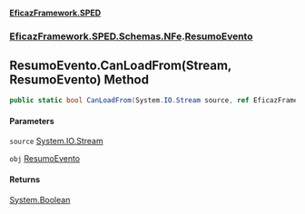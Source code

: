 #### [EficazFramework.SPED](EficazFrameworkSPED.md 'EficazFramework SPED')
### [EficazFramework.SPED.Schemas.NFe](EficazFramework.SPED.Schemas.NFe.md 'EficazFramework.SPED.Schemas.NFe').[ResumoEvento](EficazFramework.SPED.Schemas.NFe/ResumoEvento.md 'EficazFramework.SPED.Schemas.NFe.ResumoEvento')

## ResumoEvento.CanLoadFrom(Stream, ResumoEvento) Method

```csharp
public static bool CanLoadFrom(System.IO.Stream source, ref EficazFramework.SPED.Schemas.NFe.ResumoEvento obj);
```
#### Parameters

<a name='EficazFramework.SPED.Schemas.NFe.ResumoEvento.CanLoadFrom(System.IO.Stream,EficazFramework.SPED.Schemas.NFe.ResumoEvento).source'></a>

`source` [System.IO.Stream](https://docs.microsoft.com/en-us/dotnet/api/System.IO.Stream 'System.IO.Stream')

<a name='EficazFramework.SPED.Schemas.NFe.ResumoEvento.CanLoadFrom(System.IO.Stream,EficazFramework.SPED.Schemas.NFe.ResumoEvento).obj'></a>

`obj` [ResumoEvento](EficazFramework.SPED.Schemas.NFe/ResumoEvento.md 'EficazFramework.SPED.Schemas.NFe.ResumoEvento')

#### Returns
[System.Boolean](https://docs.microsoft.com/en-us/dotnet/api/System.Boolean 'System.Boolean')